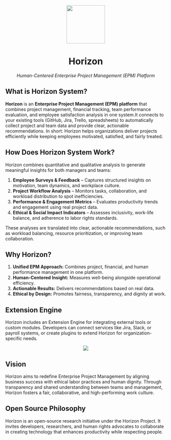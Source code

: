 <div align="center">
<img src="https://raw.githubusercontent.com/shadowfox1984/Horizon/master/logo.png" width="120" height="120" style="margin-left:auto; margin-right:auto">
<h1>Horizon</h1>
<p style="font-style: italic;">Human-Centered Enterprise Project Management (EPM) Platform</p>
</div>

## What is Horizon System?
**Horizon** is an **Enterprise Project Management (EPM) platform** that combines project management, financial tracking, team performance evaluation, and employee satisfaction analysis in one system.It connects to your existing tools (GitHub, Jira, Trello, spreadsheets) to automatically collect project and team data and provide clear, actionable recommendations. In short: Horizon helps organizations deliver projects efficiently while keeping employees motivated, satisfied, and fairly treated.

## How Does Horizon System Work?
Horizon combines quantitative and qualitative analysis to generate meaningful insights for both managers and teams:

1. **Employee Surveys & Feedback** – Captures structured insights on motivation, team dynamics, and workplace culture.
2. **Project Workflow Analysis** – Monitors tasks, collaboration, and workload distribution to spot inefficiencies.
3. **Performance & Engagement Metrics** – Evaluates productivity trends and engagement using real project data.
4. **Ethical & Social Impact Indicators** – Assesses inclusivity, work-life balance, and adherence to labor rights standards.

These analyses are translated into clear, actionable recommendations, such as workload balancing, resource prioritization, or improving team collaboration.

## Why Horizon?
1. **Unified EPM Approach:** Combines project, financial, and human performance management in one platform.
2. **Human-Centered Insight:** Measures well-being alongside operational efficiency.
3. **Actionable Results:** Delivers recommendations based on real data.
3. **Ethical by Design:** Promotes fairness, transparency, and dignity at work.

## Extension Engine
Horizon includes an Extension Engine for integrating external tools or custom modules. Developers can connect services like Jira, Slack, or payroll systems, or create plugins to extend Horizon for organization-specific needs.

<div align="center">
<img src="https://raw.githubusercontent.com/shadowfox1984/Horizon/refs/heads/master/3-HorizonModeling/3.1-HorizonUml/out/Architecture/ProjectSchemaDiagram.png" style="margin-left:auto; margin-right:auto">
</div>

## Vision
Horizon aims to redefine Enterprise Project Management by aligning business success with ethical labor practices and human dignity. Through transparency and shared understanding between teams and management, Horizon fosters a fair, collaborative, and high-performing work culture.

## Open Source Philosophy
Horizon is an open-source research initiative under the Horizon Project. It invites developers, researchers, and human rights advocates to collaborate in creating technology that enhances productivity while respecting people.



